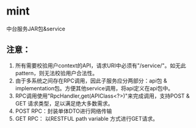 # mint

中台服务JAR包&service

## 注意：
  1. 所有需要校验用户context的API，请求URI中必须有"/service/"。如无此pattern，则无法校验用户合法性。
  2. 由于多系统之间存在RPC调用，因此子服务应分两部分：api包 & implementation包。方便其他service调用，将api定义在api包中。
  3. RPC调用使用"RpcHandler,get(APIClass<?>)"来完成调用，支持POST & GET 请求类型，足以满足绝大多数需求。
  4. POST RPC：封装单体DTO进行网络传输
  5. GET RPC： 以RESTFUL path variable 方式进行GET请求。
